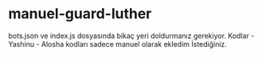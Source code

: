 # manuel-guard-luther
bots.json ve index.js dosyasında bikaç yeri doldurmanız gerekiyor. Kodlar - Yashinu - Alosha kodları sadece manuel olarak ekledim İstediğiniz.
